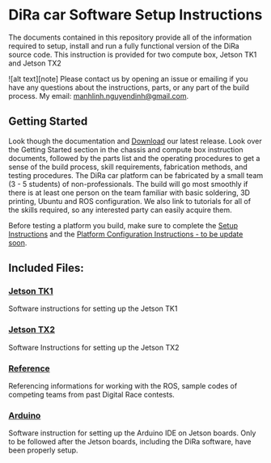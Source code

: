 # DiRa car Software Setup Instructions


The documents contained in this repository provide all of the information required to setup, install and run a fully functional version of the DiRa source code. This instruction is provided for two compute box, Jetson TK1 and Jetson TX2


![alt text][note] Please contact us by opening an issue or emailing if you have any questions about the instructions, parts, or any part of the build process. My email: manhlinh.nguyendinh@gmail.com.

## Getting Started

Look though the documentation and [Download](https://github.com/fpt-corp/DiRa/tree/master/DiRa_Digital_Race_Software/Jetson_TX2/Image_Build) our latest release. Look over the Getting Started section in the chassis and compute box instruction documents, followed by the parts list and the operating procedures to get a sense of the build process, skill requirements, fabrication methods, and testing procedures. The DiRa car platform can be fabricated by a small team (3 - 5 students) of non-professionals. The build will go most smoothly if there is at least one person on the team familiar with basic soldering, 3D printing, Ubuntu and ROS configuration. We also link to tutorials for all of the skills required, so any interested party can easily acquire them.


Before testing a platform you build, make sure to complete the [Setup Instructions](https://github.com/fpt-corp/DiRa/tree/master/DiRa_Digital_Race_Software) and the [Platform Configuration Instructions - to be update soon](link).

## Included Files:

### [Jetson TK1](https://github.com/fpt-corp/DiRa/tree/master/DiRa_Software/Jetson_TK1)

Software instructions for setting up the Jetson TK1

### [Jetson TX2](https://github.com/fpt-corp/DiRa/tree/master/DiRa_Software/Jetson_TX2)

Software Instructions for setting up the Jetson TX2

### [Reference](https://github.com/fpt-corp/DiRa/tree/master/DiRa_Software/Reference)

Referencing informations for working with the ROS, sample codes of competing teams from past Digital Race contests.

### [Arduino](https://github.com/fpt-corp/DiRa/tree/master/DiRa_Software/Arduino)

Software instruction for setting up the Arduino IDE on Jetson boards. Only to be followed after the Jetson boards, including the DiRa software, have been properly setup.
